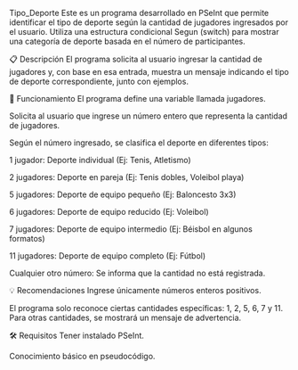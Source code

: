 Tipo_Deporte
Este es un programa desarrollado en PSeInt que permite identificar el tipo de deporte según la cantidad de jugadores ingresados por el usuario. Utiliza una estructura condicional Segun (switch) para mostrar una categoría de deporte basada en el número de participantes.

📋 Descripción
El programa solicita al usuario ingresar la cantidad de jugadores y, con base en esa entrada, muestra un mensaje indicando el tipo de deporte correspondiente, junto con ejemplos.

🔧 Funcionamiento
El programa define una variable llamada jugadores.

Solicita al usuario que ingrese un número entero que representa la cantidad de jugadores.

Según el número ingresado, se clasifica el deporte en diferentes tipos:

1 jugador: Deporte individual (Ej: Tenis, Atletismo)

2 jugadores: Deporte en pareja (Ej: Tenis dobles, Voleibol playa)

5 jugadores: Deporte de equipo pequeño (Ej: Baloncesto 3x3)

6 jugadores: Deporte de equipo reducido (Ej: Voleibol)

7 jugadores: Deporte de equipo intermedio (Ej: Béisbol en algunos formatos)

11 jugadores: Deporte de equipo completo (Ej: Fútbol)

Cualquier otro número: Se informa que la cantidad no está registrada.

💡 Recomendaciones
Ingrese únicamente números enteros positivos.

El programa solo reconoce ciertas cantidades específicas: 1, 2, 5, 6, 7 y 11. Para otras cantidades, se mostrará un mensaje de advertencia.

🛠️ Requisitos
Tener instalado PSeInt.

Conocimiento básico en pseudocódigo.
